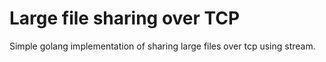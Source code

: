 # Large file sharing over TCP
Simple golang implementation of sharing large files over tcp using stream.
